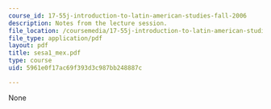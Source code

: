 ```yaml
---
course_id: 17-55j-introduction-to-latin-american-studies-fall-2006
description: Notes from the lecture session.
file_location: /coursemedia/17-55j-introduction-to-latin-american-studies-fall-2006/5961e0f17ac69f393d3c987bb248887c_sesa1_mex.pdf
file_type: application/pdf
layout: pdf
title: sesa1_mex.pdf
type: course
uid: 5961e0f17ac69f393d3c987bb248887c

---
```

None
